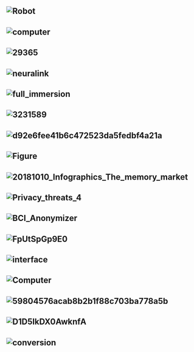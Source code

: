 ![Robot](http://longform.dailyillini.com/wp-content/uploads/2017/04/Robot-timeline.png)
-----------
![computer](https://www.futuretimeline.net/blog/images/276-fastest-brain-computer-interface-spelling.jpg)
-----------
![29365](https://thumbs-prod.si-cdn.com/iV9qupE88v6J8YgPqYpiJCiHYw8=/fit-in/1072x0/https://public-media.si-cdn.com/filer/bd/72/bd729a0e-ef1f-4fbb-944c-f399b31f4619/image-20170408-29365-148t6y1.jpg)
------------
![neuralink](https://www.trbimg.com/img-58fa3f24/turbine/la-fi-neuralink-image-20170421/)
----------
![full_immersion](https://d11wkw82a69pyn.cloudfront.net/siteassets/images/sonar_human_machine/full_immersion.png)
----------
![3231589](https://deliveryimages.acm.org/10.1145/3240000/3231589/f2.jpg)
----------
![d92e6fee41b6c472523da5fedbf4a21a](https://s3.studylib.net/store/data/006941065_1-d92e6fee41b6c472523da5fedbf4a21a.png)
----------
![Figure](https://i0.wp.com/sitn.hms.harvard.edu/wp-content/uploads/2017/08/Figure-2.jpg)
----------
![20181010_Infographics_The_memory_market](https://samim.io/static/upload/20181010_Infographics_The_memory_market.png)
----------
![Privacy_threats_4](http://brl.ee.washington.edu/wp-content/uploads/2014/05/Privacy_threats_4.jpg)
----------
![BCI_Anonymizer](http://www.tamarabonaci.com/_/rsrc/1472874818035/research/neural-privacy/BCI_Anonymizer.jpg?height=265&width=684)
----------
![FpUtSpGp9E0](http://4.bp.blogspot.com/-qMMAQ7mWdVA/TrAQMtF6AOI/AAAAAAAAHsg/FpUtSpGp9E0/s1600/BCI.gif)
----------
![interface](https://www.alliedmarketresearch.com/images/brain-computer-interface-market%20(2).jpg)
----------
![Computer](https://www.omrglobal.com/wp-content/uploads/2018/06/Brain-Computer-Interface-Market.jpg)
----------
![59804576acab8b2b1f88c703ba778a5b](https://i.pinimg.com/originals/59/80/45/59804576acab8b2b1f88c703ba778a5b.png)
----------
![D1D5IkDX0AwknfA](https://pbs.twimg.com/media/D1D5IkDX0AwknfA.jpg)
----------
![conversion](https://image.slidesharecdn.com/brain-computerinterfaces-150220130252-conversion-gate02/95/brain-computer-interfaces-4-638.jpg?cb=1424459003)
----------
![]()
----------
![]()
----------
![]()
----------
![]()
----------



